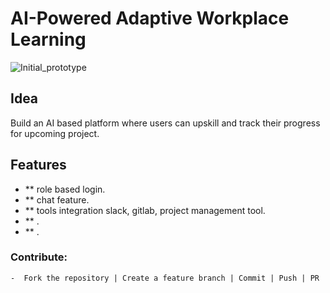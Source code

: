 # AI-Powered Adaptive Workplace Learning

![Initial_prototype]([https://octodex.github.com/images/yaktocat.png](https://github.com/SJMcode/ai-powered-adpative-workplace-learning/blob/main/resources/init_idea.jpg))


## Idea 
Build an AI based platform where users can upskill and track their progress for upcoming project.



## Features  
- ** role based login.  
- ** chat feature.  
- ** tools integration slack, gitlab, project management tool.  
- ** .  
- ** .

### Contribute:

    -  Fork the repository | Create a feature branch | Commit | Push | PR
